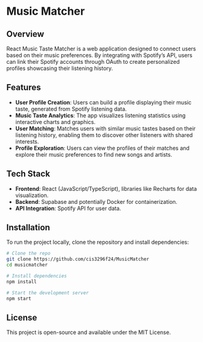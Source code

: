 #  Music Matcher

## Overview
React Music Taste Matcher is a web application designed to connect users based on their music preferences. By integrating with Spotify’s API, users can link their Spotify accounts through OAuth to create personalized profiles showcasing their listening history.

## Features
- **User Profile Creation**: Users can build a profile displaying their music taste, generated from Spotify listening data.
- **Music Taste Analytics**: The app visualizes listening statistics using interactive charts and graphics.
- **User Matching**: Matches users with similar music tastes based on their listening history, enabling them to discover other listeners with shared interests.
- **Profile Exploration**: Users can view the profiles of their matches and explore their music preferences to find new songs and artists.

## Tech Stack
- **Frontend**: React (JavaScript/TypeScript), libraries like Recharts for data visualization.
- **Backend**: Supabase and potentially Docker for containerization.
- **API Integration**: Spotify API for user data.

## Installation
To run the project locally, clone the repository and install dependencies:
```bash
# Clone the repo
git clone https://github.com/cis3296f24/MusicMatcher
cd musicmatcher

# Install dependencies
npm install

# Start the development server
npm start
```

## License
This project is open-source and available under the MIT License.

